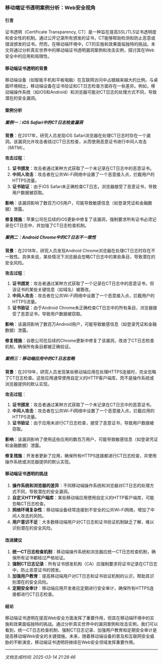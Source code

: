 ### 移动端证书透明案例分析：Web安全视角

#### 引言
证书透明（Certificate Transparency, CT）是一种旨在提高SSL/TLS证书透明度和安全性的机制。通过公开记录所有颁发的证书，CT能够帮助检测和防止恶意或错误颁发的证书。然而，在移动端环境中，CT的实施和效果面临独特的挑战。本文将通过分析真实世界中的移动端证书透明漏洞案例和攻击实例，探讨其在Web安全中的应用和局限性。

#### 移动端证书透明的背景
移动端设备（如智能手机和平板电脑）在互联网访问中占据越来越大的比例。与桌面环境相比，移动端设备在证书验证和CT日志检查方面存在一些差异。例如，移动端操作系统（如iOS和Android）和浏览器可能对CT日志的处理方式不同，导致潜在的安全漏洞。

#### 案例分析

##### 案例一：iOS Safari中的CT日志检查漏洞
**背景**：在2017年，研究人员发现iOS Safari浏览器在处理CT日志时存在一个漏洞。该漏洞允许攻击者绕过CT日志检查，从而使用恶意证书进行中间人攻击（MITM）。

**攻击过程**：
1. **证书颁发**：攻击者通过某种方式获取了一个未记录在CT日志中的恶意证书。
2. **中间人攻击**：攻击者在公共Wi-Fi网络中设置了一个恶意接入点，拦截用户的HTTPS流量。
3. **证书验证**：由于iOS Safari未正确检查CT日志，浏览器接受了恶意证书，导致用户数据被窃取。

**影响**：该漏洞影响了数百万iOS用户，可能导致敏感信息（如登录凭证和金融数据）泄露。

**修复措施**：苹果公司在后续的iOS更新中修复了该漏洞，强制要求所有证书必须记录在CT日志中，并加强了CT日志检查机制。

##### 案例二：Android Chrome中的CT日志不一致性
**背景**：在2018年，研究人员发现Android Chrome浏览器在处理CT日志时存在不一致性。具体来说，某些情况下浏览器会忽略CT日志中的某些条目，导致潜在的安全风险。

**攻击过程**：
1. **证书颁发**：攻击者通过某种方式获取了一个记录在CT日志中的恶意证书，但该证书的某些关键信息（如域名）被篡改。
2. **中间人攻击**：攻击者在公共Wi-Fi网络中设置了一个恶意接入点，拦截用户的HTTPS流量。
3. **证书验证**：由于Android Chrome未正确检查CT日志中的所有条目，浏览器接受了恶意证书，导致用户数据被窃取。

**影响**：该漏洞影响了数百万Android用户，可能导致敏感信息（如登录凭证和金融数据）泄露。

**修复措施**：谷歌公司在后续的Chrome更新中修复了该漏洞，改进了CT日志检查机制，确保所有条目都被正确验证。

##### 案例三：移动端应用中的CT日志忽略
**背景**：在2019年，研究人员发现某些移动端应用在处理HTTPS连接时，完全忽略了CT日志检查。这些应用通常使用自定义的HTTP客户端库，而不是操作系统或浏览器提供的默认实现。

**攻击过程**：
1. **证书颁发**：攻击者通过某种方式获取了一个未记录在CT日志中的恶意证书。
2. **中间人攻击**：攻击者在公共Wi-Fi网络中设置了一个恶意接入点，拦截应用的HTTPS流量。
3. **证书验证**：由于应用未进行CT日志检查，接受了恶意证书，导致用户数据被窃取。

**影响**：该漏洞影响了使用这些应用的数百万用户，可能导致敏感信息（如登录凭证和金融数据）泄露。

**修复措施**：开发者更新了应用，确保所有HTTPS连接都进行CT日志检查，并使用操作系统或浏览器提供的默认实现。

#### 移动端证书透明的挑战
1. **操作系统和浏览器的差异**：不同移动端操作系统和浏览器对CT日志的处理方式不同，导致潜在的安全漏洞。
2. **自定义HTTP客户端库**：某些移动端应用使用自定义的HTTP客户端库，可能忽略CT日志检查。
3. **网络环境复杂性**：移动端设备经常连接到不安全的公共Wi-Fi网络，增加了中间人攻击的风险。
4. **用户意识不足**：大多数移动端用户对CT日志和证书验证机制缺乏了解，难以识别潜在的安全风险。

#### 改进建议
1. **统一CT日志检查机制**：移动端操作系统和浏览器应统一CT日志检查机制，确保所有证书都经过严格验证。
2. **强制CT日志记录**：所有证书颁发机构（CA）应强制要求将证书记录在CT日志中，防止恶意证书的颁发。
3. **加强用户教育**：提高移动端用户对CT日志和证书验证机制的认识，帮助其识别潜在的安全风险。
4. **定期安全审计**：移动端应用开发者应定期进行安全审计，确保所有HTTPS连接都进行CT日志检查。

#### 结论
移动端证书透明在提高Web安全方面发挥了重要作用，但其在移动端环境中的实施和效果面临独特的挑战。通过分析真实世界中的漏洞案例和攻击实例，我们可以看到，统一CT日志检查机制、强制CT日志记录、加强用户教育和定期安全审计是提高移动端Web安全的关键措施。未来，随着移动端设备的普及和互联网安全威胁的不断演变，移动端证书透明将继续在Web安全领域发挥重要作用。

---

*文档生成时间: 2025-03-14 21:28:46*


